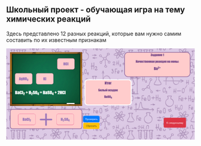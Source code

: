 ## Школьный проект - обучающая игра на тему химических реакций

Здесь представлено 12 разных реакций, которые вам нужно самим составить по их известным признакам

![](./media/images/1.png)
